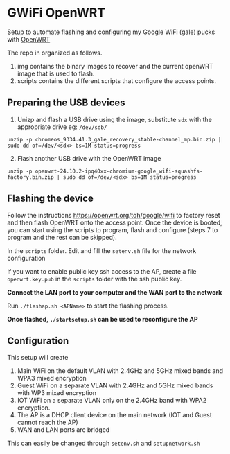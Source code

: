 # GWiFi OpenWRT
Setup to automate flashing and configuring my Google WiFi (gale) pucks with [OpenWRT](https://openwrt.org/toh/google/wifi)

The repo in organized as follows.
1. img contains the binary images to recover and the current openWRT image that is used to flash.
2. scripts contains the different scripts that configure the access points.

## Preparing the USB devices
1. Unizp and flash a USB drive using the image, substitute `sdx` with the appropriate drive eg: `/dev/sdb/`
```
unzip -p chromeos_9334.41.3_gale_recovery_stable-channel_mp.bin.zip | sudo dd of=/dev/<sdx> bs=1M status=progress
```

2. Flash another USB drive with the OpenWRT image
```
unzip -p openwrt-24.10.2-ipq40xx-chromium-google_wifi-squashfs-factory.bin.zip | sudo dd of=/dev/<sdx> bs=1M status=progress
```

## Flashing the device
Follow the instructions https://openwrt.org/toh/google/wifi to factory reset and then flash OpenWRT onto the access point. Once the device is booted, you can start using the scripts to program, flash and configure  (steps 7 to program and the rest can be skipped).

In the `scripts` folder. Edit and fill the `setenv.sh` file for the network configuration

If you want to enable public key ssh access to the AP, create a file `openwrt.key.pub` in the `scripts` folder with the ssh public key.

__Connect the LAN port to your computer and the WAN port to the network__

Run `./flashap.sh <APName>` to start the flashing process.

__Once flashed, `./startsetup.sh` can be used to reconfigure the AP__


## Configuration
This setup will create 
1. Main WiFi on the default VLAN with 2.4GHz and 5GHz mixed bands and WPA3 mixed encryption
2. Guest WiFi on a separate VLAN with 2.4GHz and 5GHz mixed bands with WP3 mixed encryption
3. IOT WiFi on a separate VLAN only on the 2.4GHz band with WPA2 encryption.
4. The AP is a DHCP client device on the main network (IOT and Guest cannot reach the AP)
5. WAN and LAN ports are bridged

This can easily be changed through `setenv.sh` and `setupnetwork.sh`
